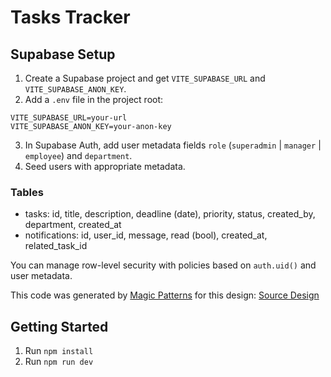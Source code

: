 # Tasks Tracker

## Supabase Setup

1. Create a Supabase project and get `VITE_SUPABASE_URL` and `VITE_SUPABASE_ANON_KEY`.
2. Add a `.env` file in the project root:

```
VITE_SUPABASE_URL=your-url
VITE_SUPABASE_ANON_KEY=your-anon-key
```

3. In Supabase Auth, add user metadata fields `role` (`superadmin` | `manager` | `employee`) and `department`.
4. Seed users with appropriate metadata.

### Tables
- tasks: id, title, description, deadline (date), priority, status, created_by, department, created_at
- notifications: id, user_id, message, read (bool), created_at, related_task_id

You can manage row-level security with policies based on `auth.uid()` and user metadata.


This code was generated by [Magic Patterns](https://magicpatterns.com) for this design: [Source Design](https://www.magicpatterns.com/c/clqwknmtk26hrdszcyvmka)

## Getting Started

1. Run `npm install`
2. Run `npm run dev`
